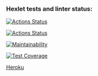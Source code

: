 ### Hexlet tests and linter status:
[![Actions Status](https://github.com/artem-tsys/frontend-project-lvl4/workflows/hexlet-check/badge.svg)](https://github.com/artem-tsys/frontend-project-lvl4/actions)

[![Actions Status](https://github.com/artem-tsys/frontend-project-lvl4/workflows/My-Linter/badge.svg)](https://github.com/artem-tsys/frontend-project-lvl4/actions)

[![Maintainability](https://api.codeclimate.com/v1/badges/bfa3fd1dcd183a630558/maintainability)](https://codeclimate.com/github/artem-tsys/frontend-project-lvl3/maintainability)

[![Test Coverage](https://api.codeclimate.com/v1/badges/af19b385646699c5860b/test_coverage)](https://codeclimate.com/github/artem-tsys/frontend-project-lvl3/test_coverage)


[Heroku](https://secure-savannah-15434.herokuapp.com/)
